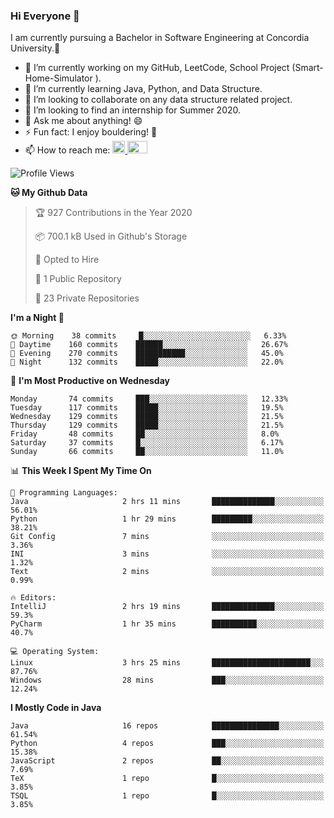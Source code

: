 ### Hi Everyone 👋
I am currently pursuing a Bachelor in Software Engineering at Concordia University.🏫

- 🔭 I’m currently working on my GitHub, LeetCode, School Project (Smart-Home-Simulator ).
- 🌱 I’m currently learning Java, Python, and Data Structure.
- 👯 I’m looking to collaborate on any data structure related project.
- 🤔 I’m looking to find an internship for Summer 2020.
- 💬 Ask me about anything! 😄
- ⚡ Fun fact: I enjoy bouldering! 🧗‍
- 📫 How to reach me: <a href="https://www.linkedin.com/in/siu-tong-ye/" target="_blank"> <img width="20px" width="32" src="https://cdn.jsdelivr.net/npm/simple-icons@v3/icons/linkedin.svg" /> </a> <a href="mailto:SiuTongYe@gmail.com" target="_blank"> <img height="20" width="32" src="https://cdn.jsdelivr.net/npm/simple-icons@v3/icons/gmail.svg" /> </a>

<!--START_SECTION:waka-->
![Profile Views](http://img.shields.io/badge/Profile%20Views-3-blue)

**🐱 My Github Data** 

> 🏆 927 Contributions in the Year 2020
 > 
> 📦 700.1 kB Used in Github's Storage 
 > 
> 💼 Opted to Hire
 > 
> 📜 1 Public Repository 
 > 
> 🔑 23 Private Repositories  
 > 
**I'm a Night 🦉** 

```text
🌞 Morning    38 commits     █░░░░░░░░░░░░░░░░░░░░░░░░   6.33% 
🌆 Daytime    160 commits    ██████░░░░░░░░░░░░░░░░░░░   26.67% 
🌃 Evening    270 commits    ███████████░░░░░░░░░░░░░░   45.0% 
🌙 Night      132 commits    █████░░░░░░░░░░░░░░░░░░░░   22.0%

```
📅 **I'm Most Productive on Wednesday** 

```text
Monday       74 commits     ███░░░░░░░░░░░░░░░░░░░░░░   12.33% 
Tuesday      117 commits    █████░░░░░░░░░░░░░░░░░░░░   19.5% 
Wednesday    129 commits    █████░░░░░░░░░░░░░░░░░░░░   21.5% 
Thursday     129 commits    █████░░░░░░░░░░░░░░░░░░░░   21.5% 
Friday       48 commits     ██░░░░░░░░░░░░░░░░░░░░░░░   8.0% 
Saturday     37 commits     █░░░░░░░░░░░░░░░░░░░░░░░░   6.17% 
Sunday       66 commits     ██░░░░░░░░░░░░░░░░░░░░░░░   11.0%

```


📊 **This Week I Spent My Time On** 

```text
💬 Programming Languages: 
Java                     2 hrs 11 mins       ██████████████░░░░░░░░░░░   56.01% 
Python                   1 hr 29 mins        █████████░░░░░░░░░░░░░░░░   38.21% 
Git Config               7 mins              ░░░░░░░░░░░░░░░░░░░░░░░░░   3.36% 
INI                      3 mins              ░░░░░░░░░░░░░░░░░░░░░░░░░   1.32% 
Text                     2 mins              ░░░░░░░░░░░░░░░░░░░░░░░░░   0.99%

🔥 Editors: 
IntelliJ                 2 hrs 19 mins       ██████████████░░░░░░░░░░░   59.3% 
PyCharm                  1 hr 35 mins        ██████████░░░░░░░░░░░░░░░   40.7%

💻 Operating System: 
Linux                    3 hrs 25 mins       ██████████████████████░░░   87.76% 
Windows                  28 mins             ███░░░░░░░░░░░░░░░░░░░░░░   12.24%

```

**I Mostly Code in Java** 

```text
Java                     16 repos            ███████████████░░░░░░░░░░   61.54% 
Python                   4 repos             ███░░░░░░░░░░░░░░░░░░░░░░   15.38% 
JavaScript               2 repos             ██░░░░░░░░░░░░░░░░░░░░░░░   7.69% 
TeX                      1 repo              █░░░░░░░░░░░░░░░░░░░░░░░░   3.85% 
TSQL                     1 repo              █░░░░░░░░░░░░░░░░░░░░░░░░   3.85%

```



<!--END_SECTION:waka-->
